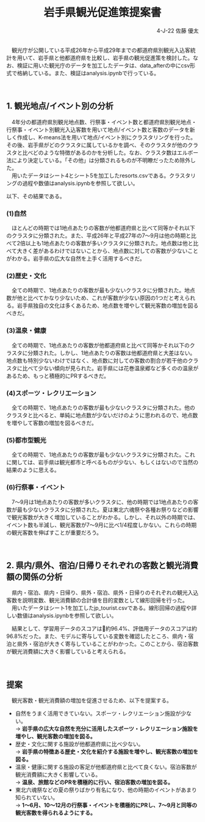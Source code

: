 #  <div style="text-align:center">岩手県観光促進策提案書</div>

<div style="text-align: right">4-J-22 佐藤 優太</div>

<br>

&emsp;観光庁が公開している平成26年から平成29年までの都道府県別観光入込客統計を用いて、岩手県と他都道府県を比較し、岩手県の観光促進策を検討した。なお、検証に用いた観光庁のデータを加工したデータは、data_afterの中にcsv形式で格納している。また、検証はanalysis.ipynbで行っている。

<br>

## 1. 観光地点/イベント別の分析
&emsp;4年分の都道府県別観光地点数、行祭事・イベント数と都道府県別観光地点・行祭事・イベント別観光入込客数を用いて地点/イベント数と客数のデータを新しく作成し、K-means法を用いて地点/イベント別にクラスタリングを行った。その後、岩手県がどのクラスタに属しているかを調べ、そのクラスタが他のクラスタと比べどのような特徴があるのかを分析した。なお、クラスタ数はエルボー法により決定している。「その他」は分類されるものが不明瞭だったため除外した。  
&emsp;用いたデータはシート4とシート5を加工したresorts.csvである。クラスタリングの過程や数値はanalysis.ipynbを参照して欲しい。

以下、その結果である。

### (1)自然
&emsp;ほとんどの時期では1地点あたりの客数が他都道府県と比べて同等かそれ以下のクラスタに分類された。また、平成26年と平成27年の7～9月は他の時期と比べて2倍以上も1地点あたりの客数が多いクラスタに分類された。地点数は他と比べて大きく差があるわけではないことから、地点数に対しての客数が少ないことがわかる。岩手県の広大な自然を上手く活用するべきだ。

### (2)歴史・文化
&emsp;全ての時期で、1地点あたりの客数が最も少ないクラスタに分類された。地点数が他と比べてかなり少ないため、これが客数が少ない原因の1つだと考えられる。岩手県独自の文化は多くあるため、地点数を増やして観光客数の増加を図るべきだ。

### (3)温泉・健康
&emsp;全ての時期で、1地点あたりの客数が他都道府県と比べて同等かそれ以下のクラスタに分類された。しかし、1地点あたりの客数は他都道府県と大差はない。地点数も特別少ないわけではなく、地点数に対しての客数の割合が若干他のクラスタに比べて少ない傾向が見られた。岩手県には花巻温泉郷など多くのの温泉があるため、もっと積極的にPRするべきだ。

### (4)スポーツ・レクリエーション
&emsp;全ての時期で、1地点あたりの客数が最も少ないクラスタに分類された。他のクラスタと比べると、単純に地点数が少ないだけのように思われるので、地点数を増やして客数の増加を図るべきだ。

### (5)都市型観光
&emsp;全ての時期で、1地点あたりの客数が最も少ないクラスタに分類された。これに関しては、岩手県は観光都市と呼べるものが少ない、もしくはないので当然の結果のように思える。

### (6)行祭事・イベント
&emsp;7〜9月は1地点あたりの客数が多いクラスタに、他の時期では1地点あたりの客数が最も少ないクラスタに分類された。夏は東北六魂祭や各種お祭りなどの影響で観光客数が大きく増加していることがわかる。しかし、それ以外の時期では、イベント数も半減し、観光客数が7〜9月に比べ1/4程度しかない。これらの時期の観光客数を伸ばすことが重要だろう。

<br>

## 2. 県内/県外、宿泊/日帰りそれぞれの客数と観光消費額の関係の分析
&emsp;県内・宿泊、県内・日帰り、県外・宿泊、県外・日帰りのそれぞれの観光入込客数を説明変数、観光消費額の合計値を目的変数として線形回帰を行った。  
&emsp;用いたデータはシート1を加工したjp_tourist.csvである。線形回帰の過程や詳しい数値はanalysis.ipynbを参照して欲しい。

&emsp;結果として、学習用データのスコアは約96.4%、評価用データのスコアは約96.8%だった。また、モデルに寄与している変数を確認したところ、県内・宿泊と県外・宿泊が大きく寄与していることがわかった。このことから、宿泊客数が観光消費額に大きく影響していると考えられる。

<br>

## 提案
&emsp;観光客数・観光消費額の増加を促進させるため、以下を提案する。
- 自然をうまく活用できていない。スポーツ・レクリエーション施設が少ない。  
  → <b>岩手県の広大な自然を充分に活用したスポーツ・レクリエーション施設を増やし、観光客数の増加を図る。</b>
- 歴史・文化に関する施設が他都道府県に比べ少ない。  
    → <b>岩手県の特徴ある歴史・文化を紹介する施設を増やし、観光客数の増加を図る。</b>
- 温泉・健康に関する施設の客足が他都道府県と比べて良くない。宿泊客数が観光消費額に大きく影響している。  
    → <b>温泉、旅館などのPRを積極的に行い、宿泊客数の増加を図る。</b>
- 東北六魂祭などの夏の祭りばかり有名になり、他の時期のイベントがあまり知られていない。  
    → <b>1〜6月、10〜12月の行祭事・イベントを積極的にPRし、7〜9月と同等の観光客数を得られるようにする。</b>
